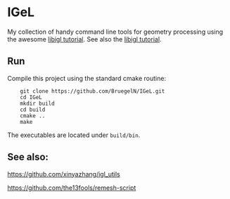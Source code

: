 # IGeL

My collection of handy command line tools for geometry processing using the awesome [libigl
tutorial](https://github.com/libigl/libigl).
See also the [libigl
tutorial](https://libigl.github.io/libigl/tutorial/).

## Run

Compile this project using the standard cmake routine:
```
    git clone https://github.com/BruegelN/IGeL.git
    cd IGeL
    mkdir build
    cd build
    cmake ..
    make
```
The executables are located under `build/bin`.

## See also:

https://github.com/xinyazhang/igl_utils

https://github.com/the13fools/remesh-script